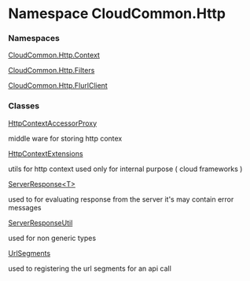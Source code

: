 #  Namespace CloudCommon.Http

### Namespaces

 [CloudCommon.Http.Context](CloudCommon.Http.Context.md)

 [CloudCommon.Http.Filters](CloudCommon.Http.Filters.md)

 [CloudCommon.Http.FlurlClient](CloudCommon.Http.FlurlClient.md)

### Classes

 [HttpContextAccessorProxy](CloudCommon.Http.HttpContextAccessorProxy.md)

middle ware for storing http contex

 [HttpContextExtensions](CloudCommon.Http.HttpContextExtensions.md)

utils for http context used only for internal purpose ( cloud frameworks )

 [ServerResponse<T\>](CloudCommon.Http.ServerResponse\-1.md)

used to for evaluating response from the server it's may contain error messages

 [ServerResponseUtil](CloudCommon.Http.ServerResponseUtil.md)

used for non generic types

 [UrlSegments](CloudCommon.Http.UrlSegments.md)

used to registering the url segments for an api call

